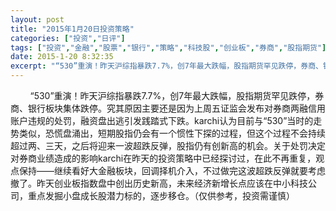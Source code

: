 ```yaml
---
layout: post
title: "2015年1月20日投资策略"
categories: ["投资","日评"]
tags: ["投资","金融","股票","银行","策略","科技股","创业板","券商","股指期货"]
date: 2015-1-20 8:32:35
excerpt: "“530”重演！昨天沪综指暴跌7.7%，创7年最大跌幅，股指期货罕见跌停，券商、银行板块集体跌停。究……"
---
```

&nbsp;&nbsp;&nbsp;&nbsp;&nbsp;&nbsp;&nbsp;&nbsp;“530”重演！昨天沪综指暴跌7.7%，创7年最大跌幅，股指期货罕见跌停，券商、银行板块集体跌停。究其原因主要还是因为上周五证监会发布对券商两融信用账户违规的处罚，融资盘出逃引发践踏式下跌。karchi认为目前与“530”当时的走势类似，恐慌盘涌出，短期股指仍会有一个惯性下探的过程，但这个过程不会持续超过两、三天，之后将迎来一波超跌反弹，股指仍有创新高的机会。关于处罚决定对券商业绩造成的影响karchi在昨天的投资策略中已经探讨过，在此不再重复，观点保持——继续看好大金融板块，回调择机介入，不过做完这波超跌反弹就要考虑撤了。昨天创业板指数盘中创出历史新高，未来经济新增长点应该在中小科技公司，重点发掘小盘成长股潜力标的，逐步移仓。（仅供参考，投资需谨慎）